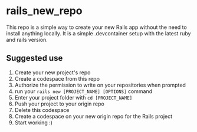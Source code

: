 # rails_new_repo

This repo is a simple way to create your new Rails app without the need to install anything locally. It is a simple .devcontainer setup with the latest ruby and rails version.

## Suggested use
1. Create your new project's repo
2. Create a codespace from this repo
  1. Authorize the permission to write on your repositories when prompted
3. run your `rails new [PROJECT_NAME] [OPTIONS]` command
4. Enter your project folder with `cd [PROJECT_NAME]`
5. Push your project to your origin repo
6. Delete this codespace
7. Create a codespace on your new origin repo for the Rails project
8. Start working :)
